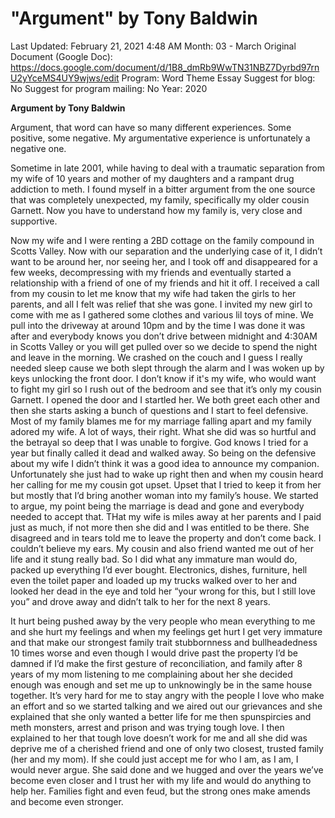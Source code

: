 # "Argument" by Tony Baldwin

Last Updated: February 21, 2021 4:48 AM
Month: 03 - March
Original Document (Google Doc): https://docs.google.com/document/d/1B8_dmRb9WwTN31NBZ7Dyrbd97rnU2yYceMS4UY9wjws/edit
Program: Word Theme Essay
Suggest for blog: No
Suggest for program mailing: No
Year: 2020

**Argument by Tony Baldwin**

Argument, that word can have so many different experiences. Some positive, some negative. My argumentative experience is unfortunately a negative one.

Sometime in late 2001, while having to deal with a traumatic separation from my wife of 10 years and mother of my daughters and a rampant drug addiction to meth. I found myself in a bitter argument from the one source that was completely unexpected, my family, specifically my older cousin Garnett. Now you have to understand how my family is, very close and supportive.

Now my wife and I were renting a 2BD cottage on the family compound in Scotts Valley. Now with our separation and the underlying case of it, I didn’t want to be around her, nor seeing her, and I took off and disappeared for a few weeks, decompressing with my friends and eventually started a relationship with a friend of one of my friends and hit it off. I received a call from my cousin to let me know that my wife had taken the girls to her parents, and all I felt was relief that she was gone. I invited my new girl to come with me as I gathered some clothes and various lil toys of mine. We pull into the driveway at around 10pm and by the time I was done it was after and everybody knows you don’t drive between midnight and 4:30AM in Scotts Valley or you will get pulled over so we decide to spend the night and leave in the morning. We crashed on the couch and I guess I really needed sleep cause we both slept through the alarm and I was woken up by keys unlocking the front door. I don’t know if it's my wife, who would want to fight my girl so I rush out of the bedroom and see that it’s only my cousin Garnett. I opened the door and I startled her. We both greet each other and then she starts asking a bunch of questions and I start to feel defensive. Most of my family blames me for my marriage falling apart and my family adored my wife. A lot of ways, their right. What she did was so hurtful and the betrayal so deep that I was unable to forgive. God knows I tried for a year but finally called it dead and walked away. So being on the defensive about my wife I didn’t think it was a good idea to announce my companion. Unfortunately she just had to wake up right then and when my cousin heard her calling for me my cousin got upset. Upset that I tried to keep it from her but mostly that I’d bring another woman into my family’s house. We started to argue, my point being the marriage is dead and gone and everybody needed to accept that. THat my wife is miles away at her parents and I paid just as much, if not more then she did and I was entitled to be there. She disagreed and in tears told me to leave the property and don’t come back. I couldn’t believe my ears. My cousin and also friend wanted me out of her life and it stung really bad. So I did what any immature man would do, packed up everything I’d ever bought. Electronics, dishes, furniture, hell even the toilet paper and loaded up my trucks walked over to her and looked her dead in the eye and told her “your wrong for this, but I still love you” and drove away and didn’t talk to her for the next 8 years.

It hurt being pushed away by the very people who mean everything to me and she hurt my feelings and when my feelings get hurt I get very immature and that make our strongest family trait stubbornness and bullheadedness 10 times worse and even though I would drive past the property I’d be damned if I’d make the first gesture of reconciliation, and family after 8 years of my mom listening to me complaining about her she decided enough was enough and set me up to unknowingly be in the same house together. It’s very hard for me to stay angry with the people I love who make an effort and so we started talking and we aired out our grievances and she explained that she only wanted a better life for me then spunspircies and meth monsters, arrest and prison and was trying tough love. I then explained to her that tough love doesn’t work for me and all she did was deprive me of a cherished friend and one of only two closest, trusted family (her and my mom). If she could just accept me for who I am, as I am, I would never argue. She said done and we hugged and over the years we’ve become even closer and I trust her with my life and would do anything to help her. Families fight and even feud, but the strong ones make amends and become even stronger.
